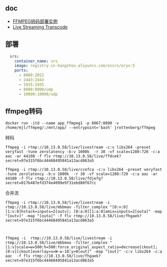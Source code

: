 ## doc

- [FFMPEG转码部署实例](https://github.com/ossrs/srs/wiki/v2_CN_SampleFFMPEG)
- [Live Streaming Transcode](https://github.com/ossrs/srs/wiki/v2_CN_FFMPEG)

## 部署

```yaml
  srs:
    container_name: srs
    image: registry.cn-hangzhou.aliyuncs.com/ossrs/oryx:5
    ports:
      - 8080:2022
      - 2443:2443
      - 1935:1935
      - 8000:8000/udp
      - 10080:10080/udp
```

## ffmpeg转码

```shell
docker run -itd --name app_ffmpeg1 -p 8067:8080 -v /home/mjl/ffmpeg/:/mnt/app/ --entrypoint='bash' jrottenberg/ffmpeg
```

转码

```shell
ffmpeg -i rtmp://10.13.0.58/live/livestream -c:v libx264 -preset veryfast -tune zerolatency -b:v 1000k  -r 30 -vf scale=1280:720 -c:a aac -ar 44100 -f flv rtmp://10.13.0.58/live/ffdcek?secret=97e315f6bc44468495841a13acd863a5

ffmpeg -i rtmp://10.13.0.58/live/ccefca -c:v libx264 -preset veryfast -tune zerolatency -b:v 1000k  -r 30 -vf scale=1280:720 -c:a aac -ar 44100 -f flv rtmp://10.13.0.58/live/fdjefg?secret=017b487efd374e4099e9f31ebd80f67cc

```

合并流

```shell
ffmpeg -i rtmp://10.13.0.58/live/livestream -i rtmp://10.13.0.58/live/mbbmao -filter_complex "[0:v:0][1:v:0]hstack=inputs=2[outv]; [0:a:0][1:a:0]amix=inputs=2[outa]" -map "[outv]" -map "[outa]" -f flv rtmp://10.13.0.58/live/fhgaek?secret=97e315f6bc44468495841a13acd863a5
```

```shell


ffmpeg -i  rtmp://10.13.0.58/live/livestream -i rtmp://10.13.0.58/live/mbbmao -filter_complex "[1:v]scale=w=500:h=500:force_original_aspect_ratio=decrease[ckout];[0:v][ckout]overlay=x=W-w-10:y=0[out]" -map "[out]" -c:v libx264 -c:a aac  -f flv rtmp://10.13.0.58/live/fhgaek?secret=97e315f6bc44468495841a13acd863a5


```